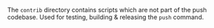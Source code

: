 The `contrib` directory contains scripts which are not part of the 
push codebase. Used for testing, building & releasing the `push` 
command.
